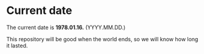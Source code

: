 # Current date

The current date is **1978.01.16.** (YYYY.MM.DD.)

This repository will be good when the world ends, so we will know how long it lasted.